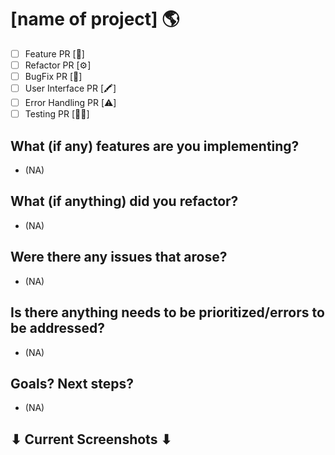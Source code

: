 # [name of project] 🌎

- [ ] Feature PR [🧩]
- [ ] Refactor PR [⚙️]
- [ ] BugFix PR [🐞]
- [ ] User Interface PR [🖍]
- [ ] Error Handling PR [⚠️]
- [ ] Testing PR [🧑‍💻]

## **What (if any) features are you implementing?**
 - (NA)

## **What (if anything) did you refactor?**
 - (NA)

## **Were there any issues that arose?**
 - (NA)

## **Is there anything needs to be prioritized/errors to be addressed?**
 - (NA)

## **Goals? Next steps?**
 - (NA)

## **⬇︎ Current Screenshots ⬇︎**
